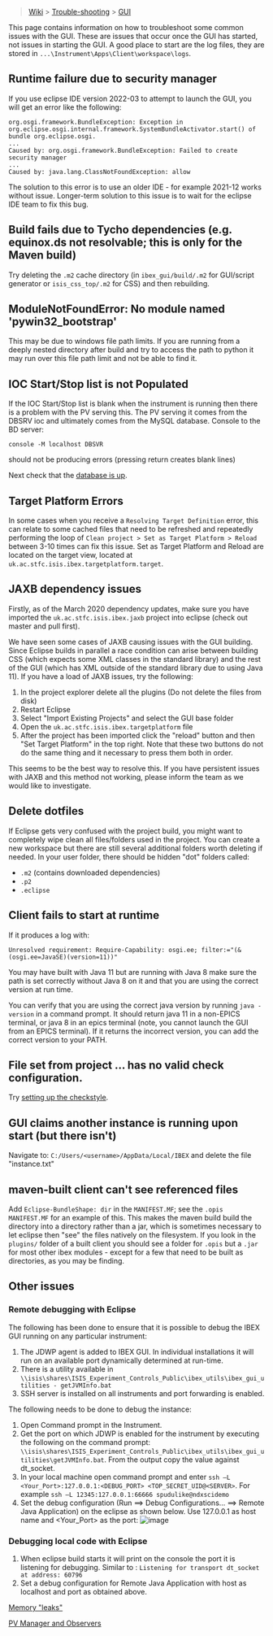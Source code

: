 > [Wiki](Home) > [Trouble-shooting](trouble-shooting-pages) > [GUI](GUI-Troubleshooting)

This page contains information on how to troubleshoot some common issues with the GUI. These are issues that occur once the GUI has started, not issues in starting the GUI. A good place to start are the log files, they are stored in `...\Instrument\Apps\Client\workspace\logs`.

## Runtime failure due to security manager

If you use eclipse IDE version 2022-03 to attempt to launch the GUI, you will get an error like the following:

```
org.osgi.framework.BundleException: Exception in org.eclipse.osgi.internal.framework.SystemBundleActivator.start() of bundle org.eclipse.osgi.
...
Caused by: org.osgi.framework.BundleException: Failed to create security manager
...
Caused by: java.lang.ClassNotFoundException: allow
```

The solution to this error is to use an older IDE - for example 2021-12 works without issue. Longer-term solution to this issue is to wait for the eclipse IDE team to fix this bug.

## Build fails due to Tycho dependencies (e.g. equinox.ds not resolvable; this is only for the Maven build)

Try deleting the `.m2` cache directory (in `ibex_gui/build/.m2` for GUI/script generator or `isis_css_top/.m2` for CSS) and then rebuilding.

## ModuleNotFoundError: No module named 'pywin32_bootstrap'

This may be due to windows file path limits. If you are running from a deeply nested directory after build and try to access the path to python it may run over this file path limit and not be able to find it.

## IOC Start/Stop list is not Populated

If the IOC Start/Stop list is blank when the instrument is running then there is a problem with the PV serving this. The PV serving it comes from the DBSRV ioc and ultimately comes from the MySQL database. Console to the BD server:

`console -M localhost DBSVR`

should not be producing errors (pressing return creates blank lines)

Next check that the [database is up](Database-Troubleshooting).

## Target Platform Errors

In some cases when you receive a `Resolving Target Definition` error, this can relate to some cached files that need to be refreshed and repeatedly performing the loop of `Clean project > Set as Target Platform > Reload` between 3-10 times can fix this issue. Set as Target Platform and Reload are located on the target view, located at `uk.ac.stfc.isis.ibex.targetplatform.target`.

## JAXB dependency issues

Firstly, as of the March 2020 dependency updates, make sure you have imported the `uk.ac.stfc.isis.ibex.jaxb` project into eclipse (check out master and pull first).

We have seen some cases of JAXB causing issues with the GUI building. Since Eclipse builds in parallel a race condition can arise between building CSS (which expects some XML classes in the standard library) and the rest of the GUI (which has XML outside of the standard library due to using Java 11). If you have a load of JAXB issues, try the following:

1. In the project explorer delete all the plugins (Do not delete the files from disk)
1. Restart Eclipse
1. Select "Import Existing Projects" and select the GUI base folder
1. Open the `uk.ac.stfc.isis.ibex.targetplatform` file
1. After the project has been imported click the "reload" button and then "Set Target Platform" in the top right. Note that these two buttons do not do the same thing and it necessary to press them both in order.

This seems to be the best way to resolve this. If you have persistent issues with JAXB and this method not working, please inform the team as we would like to investigate.

## Delete dotfiles

If Eclipse gets very confused with the project build, you might want to completely wipe clean all files/folders used in the project. You can create a new workspace but there are still several additional folders worth deleting if needed. In your user folder, there should be hidden "dot" folders called:

- `.m2` (contains downloaded dependencies)
- `.p2`
- `.eclipse`

## Client fails to start at runtime

If it produces a log with:
```
Unresolved requirement: Require-Capability: osgi.ee; filter:="(&(osgi.ee=JavaSE)(version=11))"
```

You may have built with Java 11 but are running with Java 8 make sure the path is set correctly without Java 8 on it and that you are using the correct version at run time.

You can verify that you are using the correct java version by running `java -version` in a command prompt. It should return java 11 in a non-EPICS terminal, or java 8 in an epics terminal (note, you cannot launch the GUI from an EPICS terminal). If it returns the incorrect version, you can add the correct version to your PATH.

## File set from project ... has no valid check configuration.
Try [setting up the checkstyle](https://github.com/ISISComputingGroup/ibex_developers_manual/wiki/Checkstyle-setup).

## GUI claims another instance is running upon start (but there isn't)
Navigate to: `C:/Users/<username>/AppData/Local/IBEX` and delete the file "instance.txt"

## maven-built client can't see referenced files
Add `Eclipse-BundleShape: dir` in the `MANIFEST.MF`; see the `.opis` `MANIFEST.MF` for an example of this. 
This makes the maven build build the directory into a directory rather than a jar, which is sometimes necessary to let eclipse then "see" the files natively on the filesystem. If you look in the `plugins/` folder of a built client you should see a folder for `.opis` but a `.jar` for most other ibex modules - except for a few that need to be built as directories, as you may be finding.



## Other issues
### Remote debugging with Eclipse
The following has been done to ensure that it is possible to debug the IBEX GUI running on any particular instrument:
1. The JDWP agent is added to IBEX GUI. In individual installations it will run on an available port dynamically determined at run-time.
2. There is a utility available in `\\isis\shares\ISIS_Experiment_Controls_Public\ibex_utils\ibex_gui_utilities - getJVMInfo.bat`
3. SSH server is installed on all instruments and port forwarding is enabled.

The following needs to be done to debug the instance:
1. Open Command prompt in the Instrument.
2. Get the port on which JDWP is enabled for the instrument by executing the following on the command prompt:
`\\isis\shares\ISIS_Experiment_Controls_Public\ibex_utils\ibex_gui_utilities\getJVMInfo.bat`.
From the output copy the value against dt_socket.
3. In your local machine open command prompt and enter `ssh –L <Your_Port>:127.0.0.1:<DEBUG_PORT> <TOP_SECRET_UID@<SERVER>`.
For example `ssh –L 12345:127.0.0.1:66666 spudulike@ndxscidemo`
4. Set the debug configuration (Run ==> Debug Configurations... ==> Remote Java Application) on the eclipse as shown below. Use 127.0.0.1 as host name and <Your_Port> as the port:
![image](https://github.com/ISISComputingGroup/ibex_developers_manual/assets/142808099/d75fc3cc-f727-47b1-b04e-dee0341a264c)


### Debugging local code with Eclipse
1. When eclipse build starts it will print on the console the port it is listening for debugging. Similar to : `Listening for transport dt_socket at address: 60796`
2. Set a debug configuration for Remote Java Application with host as localhost and port as obtained above.

[Memory "leaks"](https://github.com/ISISComputingGroup/ibex_developers_manual/wiki/Debugging-memory-leaks-in-the-IBEX-GUI)

[PV Manager and Observers](PV-Manager-and-Observers-Logging)